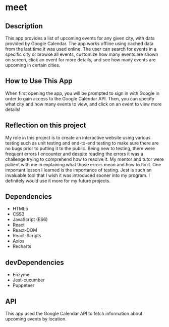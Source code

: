 # meet


## Description

This app provides a list of upcoming events for any given city, with data provided by Google Calendar. The app works offline using cached data from the last time it was used online. 
The user can search for events in a specific city or browse all events, customize how many events are shown on screen, click an event for more details, 
and see how many events are upcoming in certain cities.

## How to Use This App

When first opening the app, you will be prompted to sign in with Google in order to gain access to the Google Calendar API. Then, you can specify what city and how many events to view,
and click on an event to view more details!

## Reflection on this project
My role in this project is to create an interactive website using various testing such as unit testing and end-to-end testing to make sure there are no bugs
prior to putting it to the public. Being new to testing, there were frequent errors I encounter and despite reading the errors it was a challenge trying to comprehend
how to resolve it. My mentor and tutor were patient with me in explaining what those errors mean and how to fix it. One important lesson I learned is the importance of testing.
Jest is such an invaluable tool that I wish it was introduced sooner into my program. I definitely would use it more for my future projects.

## Dependencies

- HTML5
- CSS3
- JavaScript (ES6)
- React
- React-DOM
- React-Scripts
- Axios
- Recharts

## devDependencies
- Enzyme
- Jest-cucumber
- Puppeteer

## API

This app used the Google Calendar API to fetch information about upcoming events by location.
